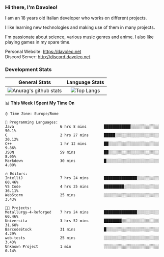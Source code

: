 ### Hi there, I'm Davoleo!

I am an 18 years old Italian developer who works on different projects.

I like learning new technologies and making use of them in many projects.

I'm passionate about science, various music genres and anime.
I also like playing games in my spare time.

Personal Website: https://davoleo.net <br>
Discord Server: http://discord.davoleo.net

### Development Stats

General Stats             |  Language Stats
:-------------------------:|:-------------------------:
![Anurag's github stats](https://github-readme-stats.vercel.app/api?username=Davoleo&count_private=true&show_icons=true&theme=tokyonight)  |  ![Top Langs](https://github-readme-stats.vercel.app/api/top-langs/?username=Davoleo&theme=tokyonight&layout=compact)



<!--START_SECTION:waka-->
📊 **This Week I Spent My Time On** 

```text
⌚︎ Time Zone: Europe/Rome

💬 Programming Languages: 
Java                     6 hrs 8 mins        ████████████░░░░░░░░░░░░░   50.1% 
C                        2 hrs 27 mins       █████░░░░░░░░░░░░░░░░░░░░   20.12% 
C++                      1 hr 12 mins        ██░░░░░░░░░░░░░░░░░░░░░░░   9.86% 
JSON                     59 mins             ██░░░░░░░░░░░░░░░░░░░░░░░   8.05% 
Markdown                 30 mins             █░░░░░░░░░░░░░░░░░░░░░░░░   4.09%

🔥 Editors: 
IntelliJ                 7 hrs 24 mins       ███████████████░░░░░░░░░░   60.46% 
VS Code                  4 hrs 25 mins       █████████░░░░░░░░░░░░░░░░   36.11% 
WebStorm                 25 mins             ░░░░░░░░░░░░░░░░░░░░░░░░░   3.43%

🐱‍💻 Projects: 
Metallurgy-4-Reforged    7 hrs 24 mins       ███████████████░░░░░░░░░░   60.46% 
Universita               3 hrs 52 mins       ████████░░░░░░░░░░░░░░░░░   31.68% 
BarcodeStock             31 mins             █░░░░░░░░░░░░░░░░░░░░░░░░   4.29% 
web-tests                25 mins             ░░░░░░░░░░░░░░░░░░░░░░░░░   3.43% 
Unknown Project          1 min               ░░░░░░░░░░░░░░░░░░░░░░░░░   0.14%

```


<!--END_SECTION:waka-->

<!--
**Davoleo/Davoleo** is a ✨ _special_ ✨ repository because its `README.md` (this file) appears on your GitHub profile.

https://gist.github.com/Davoleo/43516c64c8169e24dc2571c34713863b

Here are some ideas to get you started:

- 🔭 I’m currently working on ...
- 🌱 I’m currently learning ...
- 👯 I’m looking to collaborate on ...
- 🤔 I’m looking for help with ...
- 💬 Ask me about ...
- 📫 How to reach me: ...
- 😄 Pronouns: ...
- ⚡ Fun fact: ...
-->

